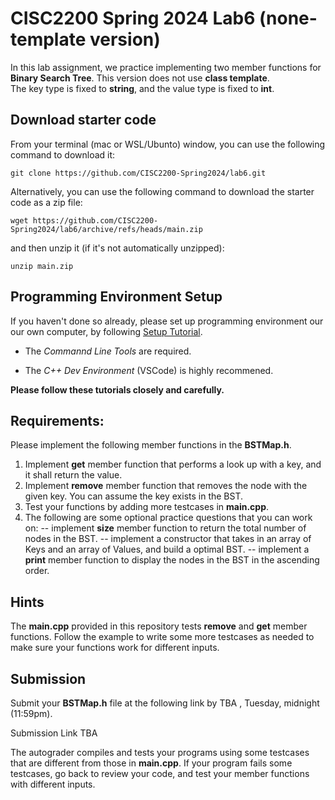 # CISC2200 Spring 2024 Lab6 (none-template version)

In this lab assignment, we practice implementing two member functions for **Binary Search Tree**. This version does not use **class template**.  
The key type is fixed to **string**, and the value type is fixed to **int**.

## Download starter code

From your terminal (mac or WSL/Ubunto) window, you can use the following command to download it:
```
git clone https://github.com/CISC2200-Spring2024/lab6.git
```
Alternatively, you can use the following command to download the starter code as a zip file:
```
wget https://github.com/CISC2200-Spring2024/lab6/archive/refs/heads/main.zip
```

and then unzip it (if it's not automatically unzipped): 
```
unzip main.zip
```

## Programming Environment Setup
If you haven't done so already, please set up programming environment our our own computer, by following [Setup Tutorial](https://eecs280staff.github.io/tutorials/). 

- The _Commannd Line Tools_ are required. 

- The _C++ Dev Environment_ (VSCode) is highly recommened.

**Please follow these tutorials closely and carefully.**

## Requirements:

Please implement the following member functions in the **BSTMap.h**. 

1.  Implement **get** member function that performs a look up with a key, and it shall return the value.
2.  Implement **remove** member function that removes the node with the given key. You can assume the key exists in the BST.
3.  Test your functions by adding more testcases in  **main.cpp**.
4.  The following are some optional practice questions that you can work on:
    -- implement **size** member function to return the total number of nodes in the BST.
    -- implement a constructor that takes in an array of Keys and an array of Values, and build a optimal BST.
    -- implement a **print** member function to display the nodes in the BST in the ascending order. 
    
   
## Hints

The **main.cpp** provided in this repository tests **remove** and **get** member functions. 
Follow the example to write some more testcases as needed to make sure your functions work for different inputs.

## Submission 

Submit your **BSTMap.h** file at the following link by TBA , Tuesday, midnight (11:59pm).

Submission Link TBA 

The autograder compiles and tests your programs using 
some testcases that are different from those in **main.cpp**. If your program fails some testcases, go back to review your code, and test your member functions
with different inputs.
